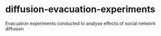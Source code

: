 # diffusion-evacuation-experiments
Evacuation experiments conducted to analyse effects of social network diffusion
